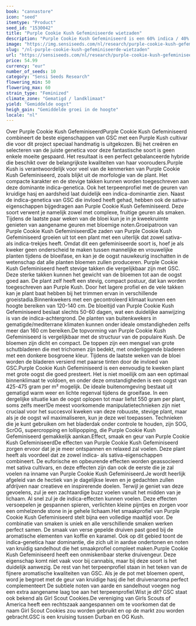 ```yaml
---
book: "cannastore"
icon: "seed"
itemtype: "Product"
seed_id: "1530042"
title: "Purple Cookie Kush Gefeminiseerde wietzaden"
description: "Purple Cookie Kush Gefeminiseerd is een 60% indica / 40% sativa hybride met verrassende profielen. Stevige, Kush-achtige topstructuur en hybride effecten."
image: "https://img.sensiseeds.com/nl/research/purple-cookie-kush-gefeminiseerd-image.png"
slug: "/nl-purple-cookie-kush-gefeminiseerde-wietzaden"
url: "https://sensiseeds.com/nl/research/purple-cookie-kush-gefeminiseerd?a_aid=cannastore"
price: 54.99
currency: "eur"
number_of_seeds: 10
category: "Sensi Seeds Research"
flowering_min: 50
flowering_max: 60
strain_type: "Feminized"
climate_zone: "Gematigd / landklimaat"
yield: "Gemiddelde oogst"
heigh_gain: "Gemiddelde groei in de hoogte"
locale: "nl"
---
```

Over Purple Cookie Kush GefeminiseerdPurple Cookie Kush Gefeminiseerd combineert de beste eigenschappen van GSC met een Purple Kush cultivar die voor dit project speciaal handmatig is uitgekozen. Bij het creëren en selecteren van de juiste genetica voor deze fantastische soort is geen enkele moeite gespaard. Het resultaat is een perfect gebalanceerde hybride die beschikt over de belangrijkste kwaliteiten van haar voorouders.Purple Kush is verantwoordelijk voor veel van de kenmerken van Purple Cookie Kush Gefeminiseerd, zoals blijkt uit de morfologie van de plant. Het compacte karakter en de stevige takken kunnen worden toegeschreven aan deze dominante indica-genetica. Ook het terpeenprofiel met de geuren van kruidige hasj en aardsheid laat duidelijk een indica-dominantie zien. Naast de indica-genetica van GSC die invloed heeft gehad, hebben ook de sativa-eigenschappen bijgedragen aan Purple Cookie Kush Gefeminiseerd. Deze soort verwent je namelijk zowel met complexe, fruitige geuren als smaken. Tijdens de laatste paar weken van de bloei kun je in je kweekruimte genieten van aangename geuren met bloemige noten.Groeipatroon van Purple Cookie Kush GefeminiseerdDe zaden van Purple Cookie Kush Gefeminiseerd groeien uit tot een plant met een uiterlijk dat zowel sativa- als indica-trekjes heeft. Omdat dit een gefeminiseerde soort is, hoef je als kweker geen onderscheid te maken tussen mannelijke en vrouwelijke planten tijdens de bloeifase, en kan je de oogst nauwkeurig inschatten in de wetenschap dat alle planten bloemen zullen produceren. Purple Cookie Kush Gefeminiseerd heeft stevige takken die vergelijkbaar zijn met GSC. Deze sterke takken kunnen het gewicht van de bloemen tot aan de oogst goed aan. De plant zelf heeft een stevig, compact postuur, dat kan worden toegeschreven aan Purple Kush. Door het lagere profiel en de vele takken kan je plant baat hebben bij het trimmen ervan in verschillende groeistadia.Binnenkwekers met een gecontroleerd klimaat kunnen een hoogte bereiken van 120-140 cm. De bloeitijd van Purple Cookie Kush Gefeminiseerd beslaat slechts 50-60 dagen, wat een duidelijke aanwijzing is van de indica-achtergrond. De planten van buitenkwekers in gematigde/mediterrane klimaten kunnen onder ideale omstandigheden zelfs meer dan 160 cm bereiken.De topvorming van Purple Cookie Kush Gefeminiseerd is vergelijkbaar met de structuur van de populaire Kush. De bloemen zijn dicht en compact. De toppen zijn een mengsel van grote schutbladeren die met trichomen zijn bedekt, met onderliggende bladeren met een donkere bosgroene kleur. Tijdens de laatste weken van de bloei worden de bladeren versierd met paarse tinten door de invloed van GSC.Purple Cookie Kush Gefeminiseerd is een eenvoudig te kweken plant met grote oogst die goed presteert. Het is niet moeilijk om aan een optimaal binnenklimaat te voldoen, en onder deze omstandigheden is een oogst van 425-475 gram per m² mogelijk. De ideale buitenomgeving bestaat uit gematigd warm weer en lichte regenval tijdens de groeifase. In een dergelijke situatie kan de oogst oplopen tot maar liefst 550 gram per plant, soms zelfs meer!De meest voorkomende manipulatietechnieken zijn niet cruciaal voor het succesvol kweken van deze robuuste, stevige plant, maar als je de oogst wil maximaliseren, kun je deze wel toepassen. Technieken die je kunt gebruiken om het bladerdak onder controle te houden, zijn SOG, ScrOG, supercropping en lollipopping, die Purple Cookie Kush Gefeminiseerd gemakkelijk aankan.Effect, smaak en geur van Purple Cookie Kush GefeminiseerdDe effecten van Purple Cookie Kush Gefeminiseerd zorgen ervoor dat je je meer ontspannen en relaxed zal voelen. Deze plant heeft als voordeel dat ze zowel indica- als sativa-eigenschappen combineert. De euforische en opbeurende effecten worden geassocieerd met sativa cultivars, en deze effecten zijn dan ook de eerste die je zal voelen na inname van Purple Cookie Kush Gefeminiseerd.Je wordt heerlijk afgeleid van de hectiek van je dagelijkse leven en je gedachten zullen afdrijven naar creatieve en inspirerende doelen. Terwijl je geniet van deze gevoelens, zul je een zachtaardige buzz voelen vanuit het midden van je lichaam. Al snel zul je de indica-effecten kunnen voelen. Deze effecten versoepelen je gespannen spieren, verlichten kleine pijntjes en zorgen voor een omhelzende stone in je gehele lichaam.Het smaakprofiel van Purple Cookie Kush Gefeminiseerd stelt bijna een volledige maaltijd voor. De combinatie van smaken is uniek en alle verschillende smaken werken perfect samen. De smaak van verse gepelde druiven past goed bij de aromatische elementen van koffie en karamel. Ook op dit gebied toont de indica-genetica haar dominantie, die zich uit in aardse ondertonen en noten van kruidig sandelhout die het smaakprofiel compleet maken.Purple Cookie Kush Gefeminiseerd heeft een onmiskenbaar sterke druivengeur. Deze eigenschap komt niet vaak voor bij cannabis, maar bij deze soort is het duidelijk aanwezig. De rest van het terpeenprofiel staan in het teken van de fijnere aromatische kwaliteiten van GSC. Als je de pot met bloemen opent, word je begroet met de geur van kruidige hasj die het druivenaroma perfect complementeert De subtiele noten van aarde en sandelhout voegen nog een extra aangename laag toe aan het terpeenprofiel.Wist je dit? GSC staat ook bekend als Girl Scout Cookies.De vereniging van Girls Scouts of America heeft een rechtszaak aangespannen om te voorkomen dat de naam Girl Scout Cookies zou worden gebruikt en op de markt zou worden gebracht.GSC is een kruising tussen Durban en OG Kush.
